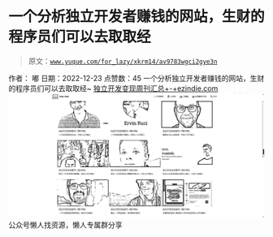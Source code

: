 # 一个分析独立开发者赚钱的网站，生财的程序员们可以去取取经

> 原文：[`www.yuque.com/for_lazy/xkrm14/av9783wgci2gye3n`](https://www.yuque.com/for_lazy/xkrm14/av9783wgci2gye3n)

<ne-p id="u7b09b979" data-lake-id="u7b09b979"><ne-text id="u7275bb72">作者： 嘟</ne-text></ne-p> <ne-p id="u26e1e5d0" data-lake-id="u26e1e5d0"><ne-text id="udae07424">日期：2022-12-23</ne-text></ne-p> <ne-p id="u1672ebf8" data-lake-id="u1672ebf8"><ne-text id="u2de69f2a">点赞数：</ne-text><ne-text id="uc44ab534" ne-bold="true">45</ne-text></ne-p> <ne-hole id="ub9b10271" data-lake-id="ub9b10271"><ne-card data-card-name="hr" data-card-type="block" id="VgjtZ" data-event-boundary="card"><ne-p id="u89ab442e" data-lake-id="u89ab442e"><ne-text id="u7e09c22e">一个分析独立开发者赚钱的网站，生财的程序员们可以去取取经~</ne-text></ne-p> <ne-p id="u305a68dc" data-lake-id="u305a68dc">[<ne-text id="ue308134b">独立开发变现周刊汇总+-+ezindie.com</ne-text>](https://www.ezindie.com/weekly)</ne-p> <ne-p id="ua271a480" data-lake-id="ua271a480"><ne-card data-card-name="image" data-card-type="inline" id="ZmHzG" data-event-boundary="card">![](img/e656447d45166dc3797c6244dc61694d.png)</ne-card></ne-p> <ne-hole id="u845d34fc" data-lake-id="u845d34fc"><ne-card data-card-name="hr" data-card-type="block" id="yCHw3" data-event-boundary="card"><ne-p id="u8567090b" data-lake-id="u8567090b"><ne-text id="ub03e8ace">公众号懒人找资源，懒人专属群分享</ne-text></ne-p></ne-card></ne-hole></ne-card></ne-hole>
